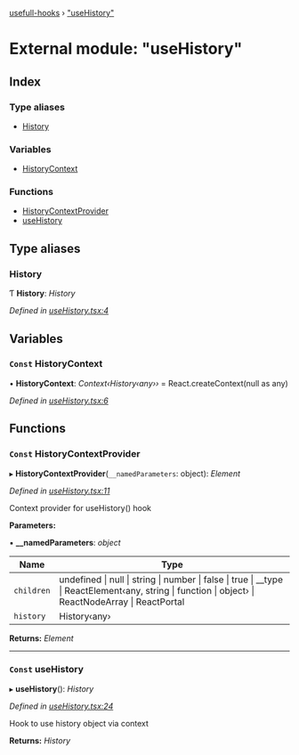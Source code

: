 [usefull-hooks](../README.md) › ["useHistory"](_usehistory_.md)

# External module: "useHistory"

## Index

### Type aliases

* [History](_usehistory_.md#history)

### Variables

* [HistoryContext](_usehistory_.md#const-historycontext)

### Functions

* [HistoryContextProvider](_usehistory_.md#const-historycontextprovider)
* [useHistory](_usehistory_.md#const-usehistory)

## Type aliases

###  History

Ƭ **History**: *History*

*Defined in [useHistory.tsx:4](https://github.com/FujiHaruka/usefull-hooks/blob/a7c0738/src/useHistory.tsx#L4)*

## Variables

### `Const` HistoryContext

• **HistoryContext**: *Context‹History‹any››* =  React.createContext<History>(null as any)

*Defined in [useHistory.tsx:6](https://github.com/FujiHaruka/usefull-hooks/blob/a7c0738/src/useHistory.tsx#L6)*

## Functions

### `Const` HistoryContextProvider

▸ **HistoryContextProvider**(`__namedParameters`: object): *Element*

*Defined in [useHistory.tsx:11](https://github.com/FujiHaruka/usefull-hooks/blob/a7c0738/src/useHistory.tsx#L11)*

Context provider for useHistory() hook

**Parameters:**

▪ **__namedParameters**: *object*

Name | Type |
------ | ------ |
`children` | undefined &#124; null &#124; string &#124; number &#124; false &#124; true &#124; __type &#124; ReactElement‹any, string &#124; function &#124; object› &#124; ReactNodeArray &#124; ReactPortal |
`history` | History‹any› |

**Returns:** *Element*

___

### `Const` useHistory

▸ **useHistory**(): *History*

*Defined in [useHistory.tsx:24](https://github.com/FujiHaruka/usefull-hooks/blob/a7c0738/src/useHistory.tsx#L24)*

Hook to use history object via context

**Returns:** *History*
